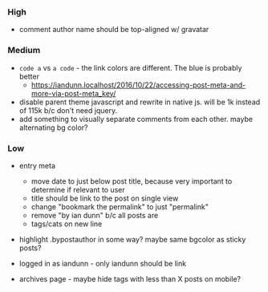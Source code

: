 ### High

* comment author name should be top-aligned w/ gravatar


### Medium

* `code a` vs `a code` - the link colors are different. The blue is probably better
	* https://iandunn.localhost/2016/10/22/accessing-post-meta-and-more-via-post-meta_key/
* disable parent theme javascript and rewrite in native js. will be 1k instead of 115k b/c don't need jquery.
* add something to visually separate comments from each other. maybe alternating bg color?



### Low

* entry meta
	* move date to just below post title, because very important to determine if relevant to user
	* title should be link to the post on single view
	* change "bookmark the permalink" to just "permalink"
	* remove "by ian dunn" b/c all posts are
	* tags/cats on new line

* highlight .bypostauthor in some way? maybe same bgcolor as sticky posts?

* logged in as iandunn - only iandunn should be link

* archives page - maybe hide tags with less than X posts on mobile?
